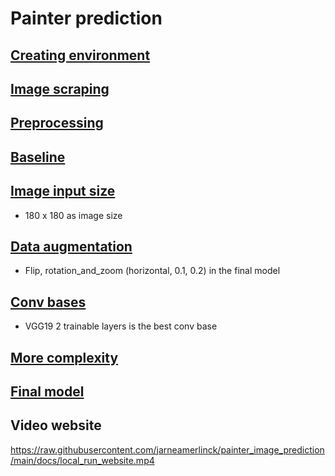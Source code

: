 # Painter prediction

## [Creating environment](creating_environment.md)
## [Image scraping](image_scraping.md)
## [Preprocessing](preprocessing.md)

## [Baseline](baseline.md)
## [Image input size](input_size.md)
- 180 x 180 as image size
## [Data augmentation](data_augmentation.md)
- Flip, rotation_and_zoom (horizontal, 0.1, 0.2) in the final model
## [Conv bases](conv_bases.md)
- VGG19 2 trainable layers is the best conv base

## [More complexity](complexity.md)

## [Final model](final_model.md)

## Video website

https://raw.githubusercontent.com/jarneamerlinck/painter_image_prediction/main/docs/local_run_website.mp4

